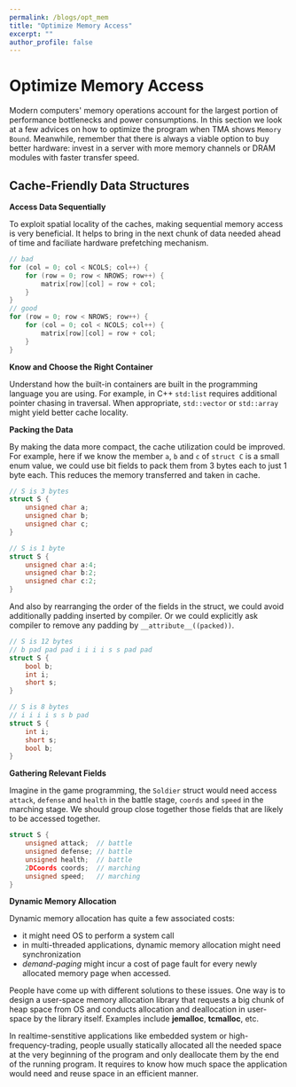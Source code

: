```yaml
---
permalink: /blogs/opt_mem
title: "Optimize Memory Access"
excerpt: ""
author_profile: false
---
```


# Optimize Memory Access

Modern computers' memory operations account for the largest portion of performance bottlenecks and power consumptions. In this section we look at a few advices on how to optimize the program when TMA shows `Memory Bound`. Meanwhile, remember that there is always a viable option to buy better hardware: invest in a server with more memory channels or DRAM modules with faster transfer speed.

## Cache-Friendly Data Structures

**Access Data Sequentially**

To exploit spatial locality of the caches, making sequential memory access is very beneficial. It helps to bring in the next chunk of data needed ahead of time and faciliate hardware prefetching mechanism.

```c
// bad
for (col = 0; col < NCOLS; col++) {
    for (row = 0; row < NROWS; row++) {
        matrix[row][col] = row + col;
    }
}
// good
for (row = 0; row < NROWS; row++) {
    for (col = 0; col < NCOLS; col++) {
        matrix[row][col] = row + col;
    }
}
```

**Know and Choose the Right Container**

Understand how the built-in containers are built in the programming language you are using. For example, in C++ `std:list` requires additional pointer chasing in traversal. When appropriate, `std::vector` or `std::array` might yield better cache locality.

**Packing the Data**

By making the data more compact, the cache utilization could be improved. For example, here if we know the member `a`, `b` and `c` of `struct C` is a small enum value, we could use bit fields to pack them from 3 bytes each to just 1 byte each. This reduces the memory transferred and taken in cache.

```c
// S is 3 bytes
struct S {
    unsigned char a;
    unsigned char b;
    unsigned char c;
}

// S is 1 byte 
struct S {
    unsigned char a:4;
    unsigned char b:2;
    unsigned char c:2;
}
```

And also by rearranging the order of the fields in the struct, we could avoid additionally padding inserted by compiler. Or we could explicitly ask compiler to remove any padding by `__attribute__((packed))`.

```c
// S is 12 bytes
// b pad pad pad i i i i s s pad pad
struct S {
    bool b;
    int i;
    short s;
}

// S is 8 bytes
// i i i i s s b pad
struct S {
    int i;
    short s;
    bool b;
}
```

**Gathering Relevant Fields**

Imagine in the game programming, the `Soldier` struct would need access `attack`, `defense` and `health` in the battle stage, `coords` and `speed` in the marching stage. We should group close together those fields that are likely to be accessed together.

```c
struct S {
    unsigned attack;  // battle
    unsigned defense; // battle
    unsigned health;  // battle
    2DCoords coords;  // marching
    unsigned speed;   // marching
}
```

**Dynamic Memory Allocation**

Dynamic memory allocation has quite a few associated costs: 

+ it might need OS to perform a system call
+ in multi-threaded applications, dynamic memory allocation might need synchronization
+ *demand-paging* might incur a cost of page fault for every newly allocated memory page when accessed.

People have come up with different solutions to these issues. One way is to design a user-space memory allocation library that requests a big chunk of heap space from OS and conducts allocation and deallocation in user-space by the library itself. Examples include **jemalloc**, **tcmalloc**, etc.

In realtime-senstitive applications like embedded system or high-frequency-trading, people usually statically allocated all the needed space at the very beginning of the program and only deallocate them by the end of the running program. It requires to know how much space the application would need and reuse space in an efficient manner.  